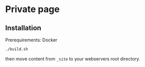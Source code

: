 # Private page

## Installation

Prerequirements: Docker
```bash
./build.sh
```

then move content from `_site` to your webservers root directory.
